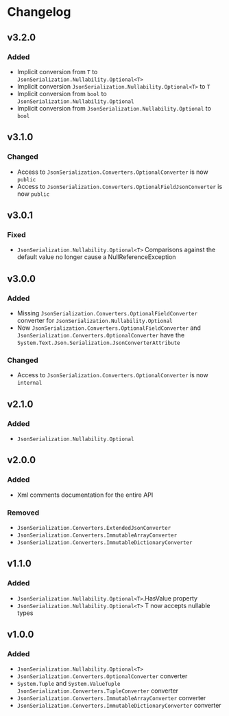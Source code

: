 # Changelog

## v3.2.0

### Added

- Implicit conversion from `T` to `JsonSerialization.Nullability.Optional<T>`
- Implicit conversion `JsonSerialization.Nullability.Optional<T>` to `T`
- Implicit conversion from `bool` to `JsonSerialization.Nullability.Optional`
- Implicit conversion from `JsonSerialization.Nullability.Optional` to `bool`

## v3.1.0

### Changed

- Access to `JsonSerialization.Converters.OptionalConverter` is now `public`
- Access to `JsonSerialization.Converters.OptionalFieldJsonConverter` is now `public`

## v3.0.1

### Fixed

- `JsonSerialization.Nullability.Optional<T>` Comparisons against the default value no longer cause a NullReferenceException

## v3.0.0

### Added

- Missing `JsonSerialization.Converters.OptionalFieldConverter` converter for `JsonSerialization.Nullability.Optional`
- Now `JsonSerialization.Converters.OptionalFieldConverter` and `JsonSerialization.Converters.OptionalConverter` have the `System.Text.Json.Serialization.JsonConverterAttribute`

### Changed

- Access to `JsonSerialization.Converters.OptionalConverter` is now `internal`

## v2.1.0

### Added

- `JsonSerialization.Nullability.Optional`

## v2.0.0

### Added

- Xml comments documentation for the entire API

### Removed

- `JsonSerialization.Converters.ExtendedJsonConverter`
- `JsonSerialization.Converters.ImmutableArrayConverter`
- `JsonSerialization.Converters.ImmutableDictionaryConverter`

## v1.1.0

### Added

- `JsonSerialization.Nullability.Optional<T>`.HasValue property
- `JsonSerialization.Nullability.Optional<T>` T now accepts nullable types

## v1.0.0

### Added

- `JsonSerialization.Nullability.Optional<T>`
- `JsonSerialization.Converters.OptionalConverter` converter
- `System.Tuple` and `System.ValueTuple` `JsonSerialization.Converters.TupleConverter` converter
- `JsonSerialization.Converters.ImmutableArrayConverter` converter
- `JsonSerialization.Converters.ImmutableDictionaryConverter` converter
